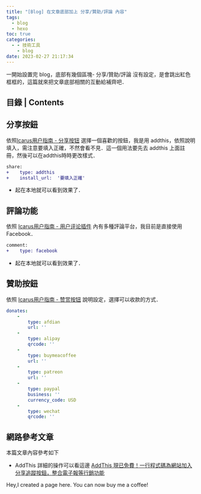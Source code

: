 ```yaml
---
title: "[Blog] 在文章底部加上 分享/贊助/評論 內容"
tags:
  - blog
  - hexo
toc: true
categories:
  - - 技術工具
    - blog
date: 2023-02-27 21:17:34
---
```



<article class="message is-info"><div class="message-body">
一開始設置完 blog，底部有幾個區塊- 分享/贊助/評論 沒有設定，是會跳出紅色框框的，這篇就來把文章底部相關的互動給補齊吧．
</div></article>

<!--more-->
## 目錄 | Contents
<div class="my-toc">
<!-- toc -->
</div>


## 分享按鈕
依照[Icarus用户指南 - 分享按钮](http://ppoffice.github.io/hexo-theme-icarus/Plugins/Share/icarus%E7%94%A8%E6%88%B7%E6%8C%87%E5%8D%97-%E5%88%86%E4%BA%AB%E6%8C%89%E9%92%AE/) 選擇一個喜歡的按鈕，我是用 addthis，依照說明填入，需注意要填入正確，不然會看不見．這一個用法要先去 addthis 上面註冊，然後可以在addthis時時更改樣式．

```diff _config.icarus.yml
share:
+    type: addthis
+    install_url:  '要填入正確'
```
- 起在本地就可以看到效果了．


## 評論功能
依照 [Icarus用户指南 - 用户评论插件](http://ppoffice.github.io/hexo-theme-icarus/Plugins/Comment/icarus%E7%94%A8%E6%88%B7%E6%8C%87%E5%8D%97-%E7%94%A8%E6%88%B7%E8%AF%84%E8%AE%BA%E6%8F%92%E4%BB%B6) 內有多種評論平台，我目前是直接使用 Facebook．

```diff _config.icarus.yml
comment:
+    type: facebook
```
- 起在本地就可以看到效果了．


## 贊助按鈕
依照 [Icarus用户指南 - 赞赏按钮](https://ppoffice.github.io/hexo-theme-icarus/Plugins/Donation/icarus%E7%94%A8%E6%88%B7%E6%8C%87%E5%8D%97-%E8%B5%9E%E8%B5%8F%E6%8C%89%E9%92%AE) 說明設定，選擇可以收款的方式．


```_config.icarus.yml
donates:
    -
        type: afdian
        url: ''
    -
        type: alipay
        qrcode: ''
    -
        type: buymeacoffee
        url: ''
    -
        type: patreon
        url: ''
    -
        type: paypal
        business: ''
        currency_code: USD
    -
        type: wechat
        qrcode: ''

```


## 網路參考文章

<div class="notification is-warning">
本篇文章內容參考如下
</div>

- AddThis 詳細的操作可以看這邊 [AddThis 現已免費！一行程式碼為網站加入分享追蹤按鈕，整合電子報等行銷功能](https://free.com.tw/addthis/)


Hey,I created a page here. You can now buy me a coffee!